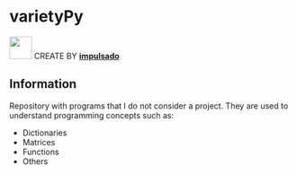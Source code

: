 # varietyPy
<img width="40" src="https://user-images.githubusercontent.com/72570835/160851125-da20806b-a367-4e2c-8253-bdd620191ac5.jpg"/> CREATE BY [**impulsado**](https://www.instagram.com/impulsado/)
<br/>
## Information
Repository with programs that I do not consider a project.
They are used to understand programming concepts such as: 
- Dictionaries
- Matrices
- Functions
- Others
